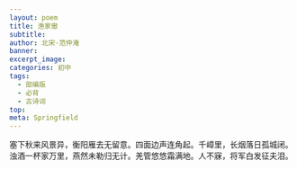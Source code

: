 ```yaml
---
layout: poem
title: 渔家傲
subtitle: 
author: 北宋·范仲淹
banner: 
excerpt_image: 
categories: 初中
tags:
  - 部编版
  - 必背
  - 古诗词
top: 
meta: Springfield
---
```




塞下秋来风景异，衡阳雁去无留意。四面边声连角起。千嶂里，长烟落日孤城闭。浊酒一杯家万里，燕然未勒归无计。羌管悠悠霜满地。人不寐，将军白发征夫泪。